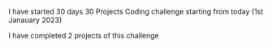 I have started 30 days 30 Projects Coding challenge starting from today (1st Janauary 2023)

I have completed 2 projects of this challenge 
